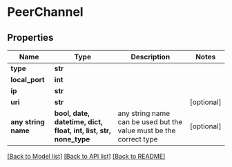 # PeerChannel


## Properties
Name | Type | Description | Notes
------------ | ------------- | ------------- | -------------
**type** | **str** |  | 
**local_port** | **int** |  | 
**ip** | **str** |  | 
**uri** | **str** |  | [optional] 
**any string name** | **bool, date, datetime, dict, float, int, list, str, none_type** | any string name can be used but the value must be the correct type | [optional]

[[Back to Model list]](../README.md#documentation-for-models) [[Back to API list]](../README.md#documentation-for-api-endpoints) [[Back to README]](../README.md)


